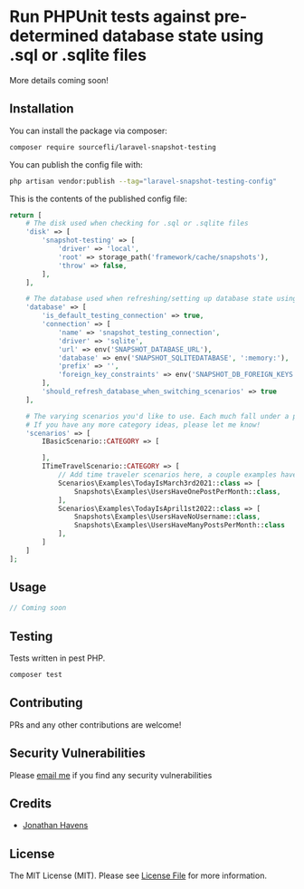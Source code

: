 # Run PHPUnit tests against pre-determined database state using .sql or .sqlite files

More details coming soon!

## Installation

You can install the package via composer:

```bash
composer require sourcefli/laravel-snapshot-testing
```

You can publish the config file with:

```bash
php artisan vendor:publish --tag="laravel-snapshot-testing-config"
```

This is the contents of the published config file:

```php
return [
    # The disk used when checking for .sql or .sqlite files
    'disk' => [
        'snapshot-testing' => [
            'driver' => 'local',
            'root' => storage_path('framework/cache/snapshots'),
            'throw' => false,
        ],
    ],

    # The database used when refreshing/setting up database state using pre-defined snapshots
	'database' => [
		'is_default_testing_connection' => true,
		'connection' => [
			'name' => 'snapshot_testing_connection',
			'driver' => 'sqlite',
			'url' => env('SNAPSHOT_DATABASE_URL'),
			'database' => env('SNAPSHOT_SQLITEDATABASE', ':memory:'),
			'prefix' => '',
			'foreign_key_constraints' => env('SNAPSHOT_DB_FOREIGN_KEYS', true),
		],
		'should_refresh_database_when_switching_scenarios' => true
	],

    # The varying scenarios you'd like to use. Each much fall under a pre-existing category (as listed here).
    # If you have any more category ideas, please let me know! 
	'scenarios' => [
		IBasicScenario::CATEGORY => [

		],
		ITimeTravelScenario::CATEGORY => [
			// Add time traveler scenarios here, a couple examples have been provided
			Scenarios\Examples\TodayIsMarch3rd2021::class => [
				Snapshots\Examples\UsersHaveOnePostPerMonth::class,
			],
			Scenarios\Examples\TodayIsApril1st2022::class => [
				Snapshots\Examples\UsersHaveNoUsername::class,
				Snapshots\Examples\UsersHaveManyPostsPerMonth::class
			],
		]
	]
];
```

## Usage

```php
// Coming soon
```

## Testing

Tests written in pest PHP.

```bash
composer test
```

## Contributing

PRs and any other contributions are welcome!

## Security Vulnerabilities

Please [email me](mailto:mail@jhavens.tech) if you find any security vulnerabilities

## Credits

- [Jonathan Havens](https://github.com/sourcefli)

## License

The MIT License (MIT). Please see [License File](LICENSE.md) for more information.

